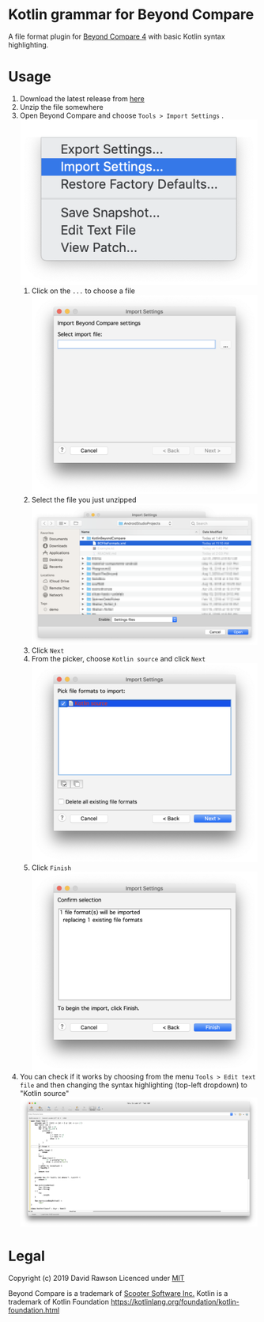 # Kotlin grammar for Beyond Compare

A file format plugin for [Beyond Compare 4](http://scootersoftware.com) with basic Kotlin syntax highlighting.

# Usage

1. Download the latest release from [here](../../releases/latest)
1. Unzip the file somewhere
1. Open Beyond Compare and choose `Tools > Import Settings` . ![Menu](/pics/import_settings.png)
   1. Click on the `...` to choose a file ![Select file](/pics/select_file.png)
   1. Select the file you just unzipped ![File picker](/pics/file_picker.png)
   1. Click `Next`
   1. From the picker, choose `Kotlin source` and click `Next` ![Kotlin source](/pics/click_next.png)
   1. Click `Finish`![Press finish](/pics/press_finish.png)
1. You can check if it works by choosing from the menu `Tools > Edit text file` and then changing the syntax highlighting (top-left dropdown) to "Kotlin source" ![Example](/pics/try_it.png)


# Legal
Copyright (c) 2019 David Rawson
Licenced under [MIT](LICENSE)

Beyond Compare is a trademark of [Scooter Software Inc.](http://scootersoftware.com)
Kotlin is a trademark of Kotlin Foundation https://kotlinlang.org/foundation/kotlin-foundation.html
